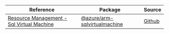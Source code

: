 | Reference | Package | Source |
|---|---|---|
|[Resource Management - Sql Virtual Machine](arm-sqlvirtualmachine-readme.md)|[@azure/arm-sqlvirtualmachine](https://www.npmjs.com/package/@azure/arm-sqlvirtualmachine)|[Github](https://github.com/Azure/azure-sdk-for-js/blob/main/sdk/sqlvirtualmachine/arm-sqlvirtualmachine)|
